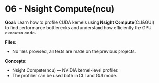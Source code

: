 # 06 - Nsight Compute(ncu)

**Goal:**
Learn how to profile CUDA kernels using **Nsight Compute**(CLI&GUI) to find performance bottlenecks and understand how efficiently the GPU executes code. 

**Files:**
- No files provided, all tests are made on the previous projects.

**Concepts:**
- Nsight Compute(ncu) — NVIDIA kernel-level profiler.
- The profilier can be used both in CLI and GUI mode.